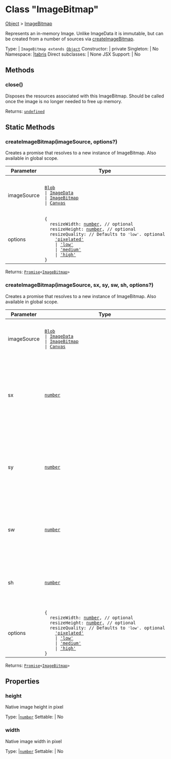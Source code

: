 ---
---
# Class "ImageBitmap"

<a href="https://developer.mozilla.org/en-US/docs/Web/JavaScript/Reference/Global_Objects/Object" title="View &quot;Object&quot; on MDN">Object</a> > <a href="#" >ImageBitmap</a>

Represents an in-memory Image. Unlike ImageData it is immutable, but can be created from a number of sources via [createImageBitmap](#createimagebitmapimagesource-options).


Type: | <code style="white-space: nowrap">ImageBitmap extends <a href="https://developer.mozilla.org/en-US/docs/Web/JavaScript/Reference/Global_Objects/Object" title="View &quot;Object&quot; on MDN">Object</a></code>
Constructor: | private
Singleton: | No
Namespace: |<a href="../modules.html#startup" >tabris</a>
Direct subclasses: | None
JSX Support: | No


## Methods

### close()



Disposes the resources associated with this ImageBitmap. Should be called once the image is no longer needed to free up memory.

Returns: <code style="white-space: nowrap"><a href="https://developer.mozilla.org/en-US/docs/Web/JavaScript/Data_structures#undefined_type" title="View &quot;undefined&quot; on MDN">undefined</a></code>

## Static Methods

### createImageBitmap(imageSource, options?)



Creates a promise that resolves to a new instance of ImageBitmap. Also available in global scope.


Parameter|Type|Description
-|-|-
imageSource | <code style="white-space: nowrap"><a href="Blob.html" title="Blob Class Reference">Blob</a><br/>&#124; <a href="CanvasContext.html#imagedata" title="CanvasContext Class Type">ImageData</a><br/>&#124; <a href="#" >ImageBitmap</a><br/>&#124; <a href="Canvas.html" title="Canvas Class Reference">Canvas</a></code> | The data source to create an ImageBitmap instance from.
options | <code style="white-space: nowrap">{<br/>&nbsp;&nbsp;resizeWidth: <a href="https://developer.mozilla.org/en-US/docs/Web/JavaScript/Data_structures#number_type" title="View &quot;number&quot; on MDN">number</a>, // optional<br/>&nbsp;&nbsp;resizeHeight: <a href="https://developer.mozilla.org/en-US/docs/Web/JavaScript/Data_structures#number_type" title="View &quot;number&quot; on MDN">number</a>, // optional<br/>&nbsp;&nbsp;resizeQuality: // Defaults to `'low'`. optional<br/>&nbsp;&nbsp;&nbsp;&nbsp;<a href="https://developer.mozilla.org/en-US/docs/Web/JavaScript/Data_structures#string_type" title="View &quot;string&quot; on MDN">'pixelated'</a><br/>&nbsp;&nbsp;&nbsp;&nbsp;&#124; <a href="https://developer.mozilla.org/en-US/docs/Web/JavaScript/Data_structures#string_type" title="View &quot;string&quot; on MDN">'low'</a><br/>&nbsp;&nbsp;&nbsp;&nbsp;&#124; <a href="https://developer.mozilla.org/en-US/docs/Web/JavaScript/Data_structures#string_type" title="View &quot;string&quot; on MDN">'medium'</a><br/>&nbsp;&nbsp;&nbsp;&nbsp;&#124; <a href="https://developer.mozilla.org/en-US/docs/Web/JavaScript/Data_structures#string_type" title="View &quot;string&quot; on MDN">'high'</a><br/>}</code> | Options for resizing the image. *Optional.*


Returns: <code style="white-space: nowrap"><a href="https://developer.mozilla.org/en-US/docs/Web/JavaScript/Reference/Global_Objects/Promise" title="View &quot;Promise&quot; on MDN">Promise</a>&lt;<a href="#" >ImageBitmap</a>&gt;</code>

### createImageBitmap(imageSource, sx, sy, sw, sh, options?)



Creates a promise that resolves to a new instance of ImageBitmap. Also available in global scope.


Parameter|Type|Description
-|-|-
imageSource | <code style="white-space: nowrap"><a href="Blob.html" title="Blob Class Reference">Blob</a><br/>&#124; <a href="CanvasContext.html#imagedata" title="CanvasContext Class Type">ImageData</a><br/>&#124; <a href="#" >ImageBitmap</a><br/>&#124; <a href="Canvas.html" title="Canvas Class Reference">Canvas</a></code> | The data source to create an ImageBitmap instance from.
sx | <code style="white-space: nowrap"><a href="https://developer.mozilla.org/en-US/docs/Web/JavaScript/Data_structures#number_type" title="View &quot;number&quot; on MDN">number</a></code> | The x coordinate of the reference point of the rectangle from which the ImageBitmap will be extracted.
sy | <code style="white-space: nowrap"><a href="https://developer.mozilla.org/en-US/docs/Web/JavaScript/Data_structures#number_type" title="View &quot;number&quot; on MDN">number</a></code> | The y coordinate of the reference point of the rectangle from which the ImageBitmap will be extracted.
sw | <code style="white-space: nowrap"><a href="https://developer.mozilla.org/en-US/docs/Web/JavaScript/Data_structures#number_type" title="View &quot;number&quot; on MDN">number</a></code> | The width of the rectangle from which the ImageBitmap will be extracted.
sh | <code style="white-space: nowrap"><a href="https://developer.mozilla.org/en-US/docs/Web/JavaScript/Data_structures#number_type" title="View &quot;number&quot; on MDN">number</a></code> | The height of the rectangle from which the ImageBitmap will be extracted.
options | <code style="white-space: nowrap">{<br/>&nbsp;&nbsp;resizeWidth: <a href="https://developer.mozilla.org/en-US/docs/Web/JavaScript/Data_structures#number_type" title="View &quot;number&quot; on MDN">number</a>, // optional<br/>&nbsp;&nbsp;resizeHeight: <a href="https://developer.mozilla.org/en-US/docs/Web/JavaScript/Data_structures#number_type" title="View &quot;number&quot; on MDN">number</a>, // optional<br/>&nbsp;&nbsp;resizeQuality: // Defaults to `'low'`. optional<br/>&nbsp;&nbsp;&nbsp;&nbsp;<a href="https://developer.mozilla.org/en-US/docs/Web/JavaScript/Data_structures#string_type" title="View &quot;string&quot; on MDN">'pixelated'</a><br/>&nbsp;&nbsp;&nbsp;&nbsp;&#124; <a href="https://developer.mozilla.org/en-US/docs/Web/JavaScript/Data_structures#string_type" title="View &quot;string&quot; on MDN">'low'</a><br/>&nbsp;&nbsp;&nbsp;&nbsp;&#124; <a href="https://developer.mozilla.org/en-US/docs/Web/JavaScript/Data_structures#string_type" title="View &quot;string&quot; on MDN">'medium'</a><br/>&nbsp;&nbsp;&nbsp;&nbsp;&#124; <a href="https://developer.mozilla.org/en-US/docs/Web/JavaScript/Data_structures#string_type" title="View &quot;string&quot; on MDN">'high'</a><br/>}</code> | Options for resizing the image. *Optional.*


Returns: <code style="white-space: nowrap"><a href="https://developer.mozilla.org/en-US/docs/Web/JavaScript/Reference/Global_Objects/Promise" title="View &quot;Promise&quot; on MDN">Promise</a>&lt;<a href="#" >ImageBitmap</a>&gt;</code>


## Properties

### height


Native image height in pixel

Type: |<code style="white-space: nowrap"><a href="https://developer.mozilla.org/en-US/docs/Web/JavaScript/Data_structures#number_type" title="View &quot;number&quot; on MDN">number</a></code>
Settable: | No




### width


Native image width in pixel

Type: |<code style="white-space: nowrap"><a href="https://developer.mozilla.org/en-US/docs/Web/JavaScript/Data_structures#number_type" title="View &quot;number&quot; on MDN">number</a></code>
Settable: | No





